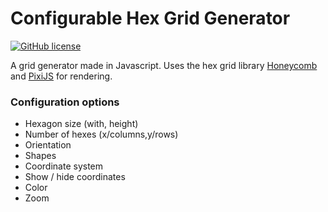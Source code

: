 # Configurable Hex Grid Generator

[![GitHub license](https://img.shields.io/badge/license-MIT-blue.svg)](https://github.com/JoseManuelPerezSevilla/hexgrid/blob/master/LICENSE)

A grid generator made in Javascript. Uses the hex grid library [Honeycomb](https://github.com/flauwekeul/honeycomb) 
and [PixiJS](http://www.pixijs.com/) for rendering.

### Configuration options

-  Hexagon size (with, height)
-  Number of hexes (x/columns,y/rows)
-  Orientation
-  Shapes
-  Coordinate system
-  Show / hide coordinates
-  Color
-  Zoom

